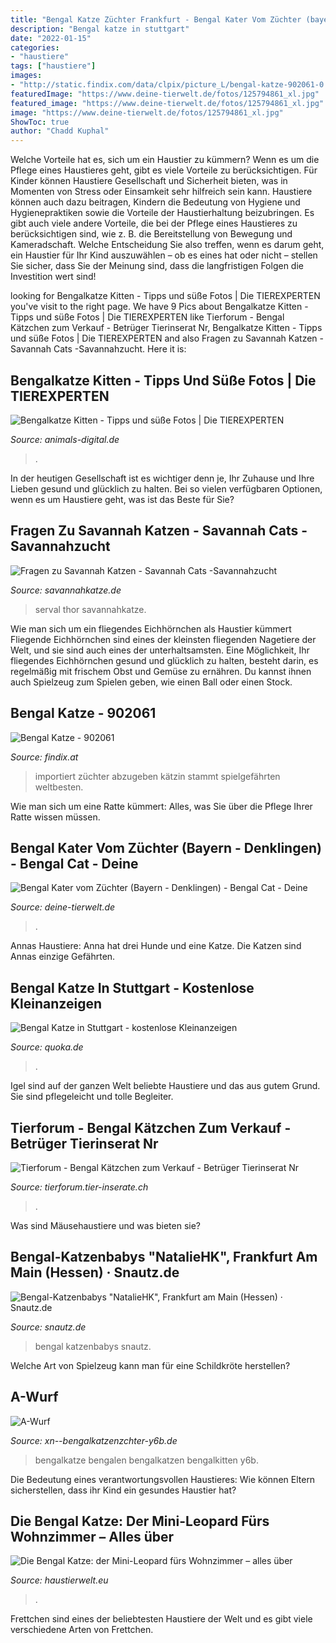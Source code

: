 ```yaml
---
title: "Bengal Katze Züchter Frankfurt - Bengal Kater Vom Züchter (bayern"
description: "Bengal katze in stuttgart"
date: "2022-01-15"
categories:
- "haustiere"
tags: ["haustiere"]
images:
- "http://static.findix.com/data/clpix/picture_L/bengal-katze-902061-0.jpg"
featuredImage: "https://www.deine-tierwelt.de/fotos/125794861_xl.jpg"
featured_image: "https://www.deine-tierwelt.de/fotos/125794861_xl.jpg"
image: "https://www.deine-tierwelt.de/fotos/125794861_xl.jpg"
ShowToc: true
author: "Chadd Kuphal"
---
```



Welche Vorteile hat es, sich um ein Haustier zu kümmern?
Wenn es um die Pflege eines Haustieres geht, gibt es viele Vorteile zu berücksichtigen. Für Kinder können Haustiere Gesellschaft und Sicherheit bieten, was in Momenten von Stress oder Einsamkeit sehr hilfreich sein kann. Haustiere können auch dazu beitragen, Kindern die Bedeutung von Hygiene und Hygienepraktiken sowie die Vorteile der Haustierhaltung beizubringen. Es gibt auch viele andere Vorteile, die bei der Pflege eines Haustieres zu berücksichtigen sind, wie z. B. die Bereitstellung von Bewegung und Kameradschaft. Welche Entscheidung Sie also treffen, wenn es darum geht, ein Haustier für Ihr Kind auszuwählen – ob es eines hat oder nicht – stellen Sie sicher, dass Sie der Meinung sind, dass die langfristigen Folgen die Investition wert sind!

	

		
looking for Bengalkatze Kitten - Tipps und süße Fotos | Die TIEREXPERTEN you've visit to the right page. We have 9 Pics about Bengalkatze Kitten - Tipps und süße Fotos | Die TIEREXPERTEN like Tierforum - Bengal Kätzchen zum Verkauf - Betrüger Tierinserat Nr, Bengalkatze Kitten - Tipps und süße Fotos | Die TIEREXPERTEN and also Fragen zu Savannah Katzen - Savannah Cats -Savannahzucht. Here it is:
		
    
## Bengalkatze Kitten - Tipps Und Süße Fotos | Die TIEREXPERTEN

<img loading=lazy src="https://www.animals-digital.de/fileadmin/Bilder_und_Fotos/Katzen/Katzenrassen/Bengalkatze/Bengalkatze-Kitten-6.jpg" onerror="this.onerror=null;this.src='https://tse2.mm.bing.net/th?id=OIP.nPcVPSrEE44y5Uz_eEDZhAHaE7&amp;pid=15.1';" alt="Bengalkatze Kitten - Tipps und süße Fotos | Die TIEREXPERTEN">

_Source: animals-digital.de_

>. 

	

In der heutigen Gesellschaft ist es wichtiger denn je, Ihr Zuhause und Ihre Lieben gesund und glücklich zu halten. Bei so vielen verfügbaren Optionen, wenn es um Haustiere geht, was ist das Beste für Sie?

    
## Fragen Zu Savannah Katzen - Savannah Cats -Savannahzucht

<img loading=lazy src="http://savannahkatze.de/wp-content/uploads/2016/09/Serval-Cat.jpg" onerror="this.onerror=null;this.src='https://tse4.mm.bing.net/th?id=OIP.6Xw2IzBekP11PihkN4xlZAHaNl&amp;pid=15.1';" alt="Fragen zu Savannah Katzen - Savannah Cats -Savannahzucht">

_Source: savannahkatze.de_

>serval thor savannahkatze. 

	

Wie man sich um ein fliegendes Eichhörnchen als Haustier kümmert
Fliegende Eichhörnchen sind eines der kleinsten fliegenden Nagetiere der Welt, und sie sind auch eines der unterhaltsamsten. Eine Möglichkeit, Ihr fliegendes Eichhörnchen gesund und glücklich zu halten, besteht darin, es regelmäßig mit frischem Obst und Gemüse zu ernähren. Du kannst ihnen auch Spielzeug zum Spielen geben, wie einen Ball oder einen Stock.

    
## Bengal Katze - 902061

<img loading=lazy src="http://static.findix.com/data/clpix/picture_L/bengal-katze-902061-0.jpg" onerror="this.onerror=null;this.src='https://tse2.mm.bing.net/th?id=OIP.ZG06tN_KSJaeGb8SkbFm3QHaE8&amp;pid=15.1';" alt="Bengal Katze - 902061">

_Source: findix.at_

>importiert züchter abzugeben kätzin stammt spielgefährten weltbesten. 

	

Wie man sich um eine Ratte kümmert: Alles, was Sie über die Pflege Ihrer Ratte wissen müssen.

    
## Bengal Kater Vom Züchter (Bayern - Denklingen) - Bengal Cat - Deine

<img loading=lazy src="https://www.deine-tierwelt.de/fotos/125794861_xl.jpg" onerror="this.onerror=null;this.src='https://tse2.mm.bing.net/th?id=OIP.Nmyh9mYyqtw-SWRsN9AGuwHaFj&amp;pid=15.1';" alt="Bengal Kater vom Züchter (Bayern - Denklingen) - Bengal Cat - Deine">

_Source: deine-tierwelt.de_

>. 

	

Annas Haustiere: Anna hat drei Hunde und eine Katze. Die Katzen sind Annas einzige Gefährten.

    
## Bengal Katze In Stuttgart - Kostenlose Kleinanzeigen

<img loading=lazy src="https://pic0.qimage.de/74/20/03/s246032074.jpg" onerror="this.onerror=null;this.src='https://tse2.mm.bing.net/th?id=OIP.T8DLVP1xXbflz_TsYcDxKAAAAA&amp;pid=15.1';" alt="Bengal Katze in Stuttgart - kostenlose Kleinanzeigen">

_Source: quoka.de_

>. 

	

Igel sind auf der ganzen Welt beliebte Haustiere und das aus gutem Grund. Sie sind pflegeleicht und tolle Begleiter.

    
## Tierforum - Bengal Kätzchen Zum Verkauf - Betrüger Tierinserat Nr

<img loading=lazy src="http://tierforum.tier-inserate.ch/Bilder/Bengal_74413.jpg" onerror="this.onerror=null;this.src='https://tse4.mm.bing.net/th?id=OIP.4ISL82MQYVf6DJegbRQ5EgHaIn&amp;pid=15.1';" alt="Tierforum - Bengal Kätzchen zum Verkauf - Betrüger Tierinserat Nr">

_Source: tierforum.tier-inserate.ch_

>. 

	

Was sind Mäusehaustiere und was bieten sie?

    
## Bengal-Katzenbabys &quot;NatalieHK&quot;, Frankfurt Am Main (Hessen) · Snautz.de

<img loading=lazy src="https://www.snautz.de/bilder/katzen/rassekatzen/katzenbabys/12985-0-280x280.jpg" onerror="this.onerror=null;this.src='https://tse3.mm.bing.net/th?id=OIP.P4lN7qWY7Ho7H_rNt6kX9wAAAA&amp;pid=15.1';" alt="Bengal-Katzenbabys &quot;NatalieHK&quot;, Frankfurt am Main (Hessen) · Snautz.de">

_Source: snautz.de_

>bengal katzenbabys snautz. 

	

Welche Art von Spielzeug kann man für eine Schildkröte herstellen?

    
## A-Wurf

<img loading=lazy src="https://www.xn--bengalkatzenzchter-y6b.de/slideshow/p014_4_1.jpg" onerror="this.onerror=null;this.src='https://tse1.mm.bing.net/th?id=OIP.fwHsgql7s0zhF67gqVVfeAHaE8&amp;pid=15.1';" alt="A-Wurf">

_Source: xn--bengalkatzenzchter-y6b.de_

>bengalkatze bengalen bengalkatzen bengalkitten y6b. 

	

Die Bedeutung eines verantwortungsvollen Haustieres: Wie können Eltern sicherstellen, dass ihr Kind ein gesundes Haustier hat?

    
## Die Bengal Katze: Der Mini-Leopard Fürs Wohnzimmer – Alles über

<img loading=lazy src="https://haustierwelt.eu/wp-content/uploads/2021/07/bengal-katze-wildtiere-768x471.jpg" onerror="this.onerror=null;this.src='https://tse3.mm.bing.net/th?id=OIP.yGxHVG5C8YDOU6RTGkgSugHaEi&amp;pid=15.1';" alt="Die Bengal Katze: der Mini-Leopard fürs Wohnzimmer – alles über">

_Source: haustierwelt.eu_

>. 

	

Frettchen sind eines der beliebtesten Haustiere der Welt und es gibt viele verschiedene Arten von Frettchen.

